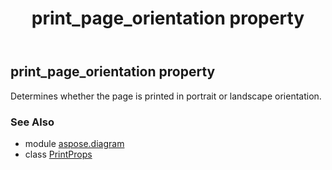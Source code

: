 ﻿---
title: print_page_orientation property
second_title: Aspose.Diagram for Python via .NET API References
description: 
type: docs
weight: 150
url: /python-net/aspose.diagram/printprops/print_page_orientation/
is_root: false
---

## print_page_orientation property


Determines whether the page is printed in portrait or landscape orientation.

### See Also
* module [aspose.diagram](../../)
* class [PrintProps](/diagram/python-net/aspose.diagram/printprops)
